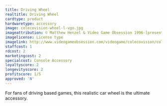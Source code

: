 ```yaml
---
title: Driving Wheel
realtitle: Driving Wheel
cardtype: product
hardwaretype: accessory
image: colecovision-wheel-l-vgo.jpg
imageattribution: © Matthew Henzel & Video Game Obsession 1996-[present] (emailed, but email bounced)
imagelicense: License type
imagelink: http://www.videogameobsession.com/videogame/colecovision/colecovision-wheel-l-vgo.jpg
staffcost: 1
rdcost: 2
marketingcost: 2
specialcost: Console Accessory
loyaltyscore: 2
longevityscore: 2
profitscore: 1/5
approved: 'N'
---
```


For fans of driving based games, this realistic car wheel is the ultimate accessory.
